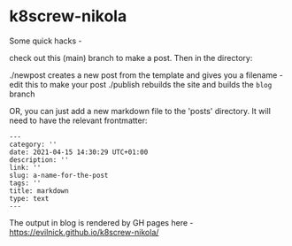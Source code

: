 # k8screw-nikola


Some quick hacks -


check out this (main) branch to make a post. Then in the directory:

./newpost creates a new post from the template and gives you a filename - edit this to make your post
./publish rebuilds the site and builds the `blog` branch 

OR, you can just add a new markdown file to the 'posts' directory. It will need to have the relevant frontmatter:

```
---
category: ''
date: 2021-04-15 14:30:29 UTC+01:00
description: ''
link: ''
slug: a-name-for-the-post
tags: ''
title: markdown
type: text
---
```

The output in blog is rendered by GH pages here - <https://evilnick.github.io/k8screw-nikola/>
